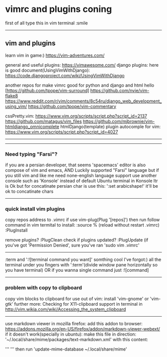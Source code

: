 # vimrc and plugins coning #

first of all type this in vim terminal
:smile 
- - - 
## vim and plugins ##
learn vim in game:)
https://vim-adventures.com/


general and useful plugins: https://vimawesome.com/
django plugins: here is good document(UsingVimWithDjango): https://code.djangoproject.com/wiki/UsingVimWithDjango

another repos for make vimrc good for python and django and html
hello [https://github.com/tpope/vim-surround]
https://github.com/nvie/vim-flake8
https://www.reddit.com/r/vim/comments/8c54ru/django_web_development_using_vim/
https://github.com/tpope/vim-commentary

cssPretty.vim: https://www.vim.org/scripts/script.php?script_id=2137
https://github.com/matagus/vim_files
https://github.com/mjbrownie/vim-htmldjango_omnicomplete
htmlDjango(template) plugin autocomple for vim: https://www.vim.org/scripts/script.php?script_id=4027

- - - 
- - -
### Need typing "Farsi"? ###
if you are a persian developer, that seems 'spacemacs' editor is also compose of vim and emacs, AND Luckily supported "Farsi" language 
but if you still vim and like me need none-english language support use another console such as 'Konsole' instead of default Ubuntu terminal
in Konsole ltr is Ok but for concatinate persian char is use this:
':set arabicshape!'
it'll be ok to concatinate chars


- - -
### quick install vim plugins ###
copy repos address to .vimrc if use vim-plug(Plug '[repos]') then run follow command in vim termital to install:
:source % (reload without restart .vimrc)
:PlugInstall

remove plugins?
:PlugClean
check if plugins updated?
:PlugUpdate (if you've got 'Permission Denied', sure you've ran 'sudo vim .vimrc'
- - -
:term and ':![terminal command you want]'
somthing cool I've forgot:) all the terminal under you fingers with ':term'(divide window pane horizontally so you have terminal) OR if you wanna single command just :![command]

- - -
### problem with copy to clipboard ###

copy vim blocks to clipboard for use out of vim: install 'vim-gnome' or 'vim-gtk' further more:
Checking for X11-clipboard support in terminal in http://vim.wikia.com/wiki/Accessing_the_system_clipboard
- - -
use markdown viewer in mozilla firefox:
add this addon to browser: https://addons.mozilla.org/en-US/firefox/addon/markdown-viewer-webext/
if it doesn't work(specially in ubuntu):
    make this file in direction:
       '~/.local/share/mime/packages/text-markdown.xml'
	with this content:
       
'''
        <?xml version="1.0"?>
        <mime-info xmlns='http://www.freedesktop.org/standards/shared-mime-info'>
          <mime-type type="text/plain">
            <glob pattern="*.md"/>
            <glob pattern="*.mkd"/>
            <glob pattern="*.markdown"/>
          </mime-type>
        </mime-info>
'''
then run
        'update-mime-database ~/.local/share/mime'
